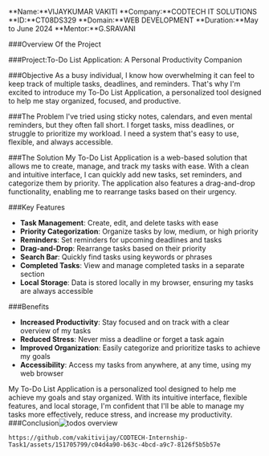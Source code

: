 **Name:**VIJAYKUMAR VAKITI
**Company:**CODTECH IT SOLUTIONS
**ID:**CT08DS329
**Domain:**WEB DEVELOPMENT
**Duration:**May to June 2024
**Mentor:**G.SRAVANI

###Overview Of the Project

###Project:To-Do List Application: A Personal Productivity Companion

###Objective
    As a busy individual, I know how overwhelming it can feel to keep track of multiple tasks, deadlines, and reminders. That's why I'm excited to introduce my To-Do List Application, a personalized tool designed to help me stay organized, focused, and productive.

###The Problem
   I've tried using sticky notes, calendars, and even mental reminders, but they often fall short. I forget tasks, miss deadlines, or struggle to prioritize my workload. I need a system that's easy to use, flexible, and always accessible.

###The Solution
   My To-Do List Application is a web-based solution that allows me to create, manage, and track my tasks with ease. With a clean and intuitive interface, I can quickly add new tasks, set reminders, and categorize them by priority. The application also features a drag-and-drop functionality, enabling me to rearrange tasks based on their urgency.

###Key Features

 * **Task Management**: Create, edit, and delete tasks with ease
* **Priority Categorization**: Organize tasks by low, medium, or high priority
* **Reminders**: Set reminders for upcoming deadlines and tasks
* **Drag-and-Drop**: Rearrange tasks based on their priority
* **Search Bar**: Quickly find tasks using keywords or phrases
* **Completed Tasks**: View and manage completed tasks in a separate section
* **Local Storage**: Data is stored locally in my browser, ensuring my tasks are always accessible

###Benefits

* **Increased Productivity**: Stay focused and on track with a clear overview of my tasks
* **Reduced Stress**: Never miss a deadline or forget a task again
* **Improved Organization**: Easily categorize and prioritize tasks to achieve my goals
* **Accessibility**: Access my tasks from anywhere, at any time, using my web browser


My To-Do List Application is a personalized tool designed to help me achieve my goals and stay organized. With its intuitive interface, flexible features, and local storage, I'm confident that I'll be able to manage my tasks more effectively, reduce stress, and increase my productivity.
###Conclusion![todos overview](https://github.com/vakitivijay/CODTECH-Internship-Task1/assets/151705799/c04d4a90-b63c-4bcd-a9c7-8126f5b5b57e)


    
    https://github.com/vakitivijay/CODTECH-Internship-Task1/assets/151705799/c04d4a90-b63c-4bcd-a9c7-8126f5b5b57e
